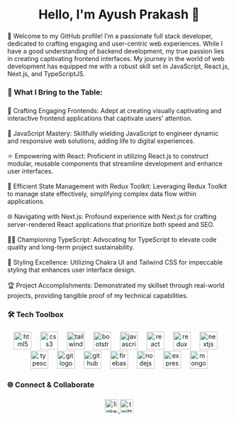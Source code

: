 
<h1 align="center">Hello, I'm Ayush Prakash 👋</h1>

###

<p align="left">🚀 Welcome to my GitHub profile! I'm a passionate full stack developer, dedicated to crafting engaging and user-centric web experiences. While I have a good understanding of backend development, my true passion lies in creating captivating frontend interfaces. My journey in the world of web development has equipped me with a robust skill set in JavaScript, React.js, Next.js, and TypeScriptJS.</p>

###

<h3 align="left">🌟 What I Bring to the Table:</h3>

###

<p align="left">🎨 Crafting Engaging Frontends: Adept at creating visually captivating and interactive frontend applications that captivate users' attention.<br><br>🚀 JavaScript Mastery: Skillfully wielding JavaScript to engineer dynamic and responsive web solutions, adding life to digital experiences.<br><br>⚛️ Empowering with React: Proficient in utilizing React.js to construct modular, reusable components that streamline development and enhance user interfaces.<br><br>🔄 Efficient State Management with Redux Toolkit: Leveraging Redux Toolkit to manage state effectively, simplifying complex data flow within applications.<br><br>🌐 Navigating with Next.js: Profound experience with Next.js for crafting server-rendered React applications that prioritize both speed and SEO.<br><br>🧙‍♂️ Championing TypeScript: Advocating for TypeScript to elevate code quality and long-term project sustainability.<br><br>🎨 Styling Excellence: Utilizing Chakra UI and Tailwind CSS for impeccable styling that enhances user interface design.<br><br>🏆 Project Accomplishments: Demonstrated my skillset through real-world projects, providing tangible proof of my technical capabilities.</p>

###

<h3 align="left">🛠️ Tech Toolbox</h3>

###

<div align="center">
  <img src="https://cdn.jsdelivr.net/gh/devicons/devicon/icons/html5/html5-original.svg" height="40" alt="html5 logo"  />
  <img width="12" />
  <img src="https://cdn.jsdelivr.net/gh/devicons/devicon/icons/css3/css3-original.svg" height="40" alt="css3 logo"  />
  <img width="12" />
  <img src="https://cdn.jsdelivr.net/gh/devicons/devicon/icons/tailwindcss/tailwindcss-plain.svg" height="40" alt="tailwindcss logo"  />
  <img width="12" />
  <img src="https://cdn.jsdelivr.net/gh/devicons/devicon/icons/bootstrap/bootstrap-original.svg" height="40" alt="bootstrap logo"  />
  <img width="12" />
  <img src="https://cdn.jsdelivr.net/gh/devicons/devicon/icons/javascript/javascript-original.svg" height="40" alt="javascript logo"  />
  <img width="12" />
  <img src="https://cdn.jsdelivr.net/gh/devicons/devicon/icons/react/react-original.svg" height="40" alt="react logo"  />
  <img width="12" />
  <img src="https://cdn.jsdelivr.net/gh/devicons/devicon/icons/redux/redux-original.svg" height="40" alt="redux logo"  />
  <img width="12" />
  <img src="https://cdn.jsdelivr.net/gh/devicons/devicon/icons/nextjs/nextjs-original.svg" height="40" alt="nextjs logo"  />
  <img width="12" />
  <img src="https://cdn.jsdelivr.net/gh/devicons/devicon/icons/typescript/typescript-original.svg" height="40" alt="typescript logo"  />
  <img width="12" />
  <img src="https://cdn.jsdelivr.net/gh/devicons/devicon/icons/git/git-original.svg" height="40" alt="git logo"  />
  <img width="12" />
  <img src="https://cdn.jsdelivr.net/gh/devicons/devicon/icons/github/github-original.svg" height="40" alt="github logo"  />
  <img width="12" />
  <img src="https://cdn.jsdelivr.net/gh/devicons/devicon/icons/firebase/firebase-plain.svg" height="40" alt="firebase logo"  />
  <img width="12" />
  <img src="https://cdn.jsdelivr.net/gh/devicons/devicon/icons/nodejs/nodejs-original.svg" height="40" alt="nodejs logo"  />
  <img width="12" />
  <img src="https://cdn.jsdelivr.net/gh/devicons/devicon/icons/express/express-original.svg" height="40" alt="express logo"  />
  <img width="12" />
  <img src="https://cdn.jsdelivr.net/gh/devicons/devicon/icons/mongodb/mongodb-original.svg" height="40" alt="mongodb logo"  />
</div>

###

<h3 align="left">🌐 Connect & Collaborate</h3>

###

<div align="center">
  <a href="https://www.linkedin.com/in/ayush-prakash-6658b11b5/" target="_blank">
    <img src="https://img.shields.io/static/v1?message=LinkedIn&logo=linkedin&label=&color=0077B5&logoColor=white&labelColor=&style=for-the-badge" height="30" alt="linkedin logo"  />
  </a>
 
  <a href="https://twitter.com/ayushPrakash__" target="_blank">
    <img src="https://img.shields.io/static/v1?message=Twitter&logo=twitter&label=&color=1DA1F2&logoColor=white&labelColor=&style=for-the-badge" height="30" alt="twitter logo"  />
  </a>
</div>

